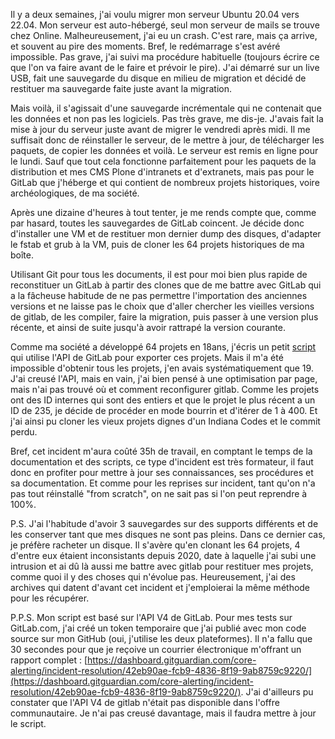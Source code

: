 Il y a deux semaines, j'ai voulu migrer mon serveur Ubuntu 20.04 vers 22.04. Mon serveur est auto-hébergé, seul mon serveur de mails se trouve chez Online. Malheureusement, j'ai eu un crash. C'est rare, mais ça arrive, et souvent au pire des moments. Bref, le redémarrage s'est avéré impossible. Pas grave, j'ai suivi ma procédure habituelle (toujours écrire ce que l'on va faire avant de le faire et prévoir le pire). J'ai démarré sur un live USB, fait une sauvegarde du disque en milieu de migration et décidé de restituer ma sauvegarde faite juste avant la migration.

Mais voilà, il s'agissait d'une sauvegarde incrémentale qui ne contenait que les données et non pas les logiciels. Pas très grave, me dis-je. J'avais fait la mise à jour du serveur juste avant de migrer le vendredi après midi. Il me suffisait donc de réinstaller le serveur, de le mettre à jour, de télécharger les paquets, de copier les données et voilà. Le serveur est remis en ligne pour le lundi. Sauf que tout cela fonctionne parfaitement pour les paquets de la distribution et mes CMS Plone d'intranets et d'extranets, mais pas pour le GitLab que j'héberge et qui contient de nombreux projets historiques, voire archéologiques, de ma société.

Après une dizaine d'heures à tout tenter, je me rends compte que, comme par hasard, toutes les sauvegardes de GitLab coincent. Je décide donc d'installer une VM et de restituer mon dernier dump des disques, d'adapter le fstab et grub à la VM, puis de cloner les 64 projets historiques de ma boîte.

Utilisant Git pour tous les documents, il est pour moi bien plus rapide de reconstituer un GitLab à partir des clones que de me battre avec GitLab qui a la fâcheuse habitude de ne pas permettre l'importation des anciennes versions et ne laisse pas le choix que d'aller chercher les vieilles versions de gitlab, de les compiler, faire la migration, puis passer à une version plus récente, et ainsi de suite jusqu'à avoir rattrapé la version courante.

Comme ma société a développé 64 projets en 18ans, j'écris un petit [script](https://github.com/michaellaunay/tools/blob/main/src/export_all_gitlab.py) qui utilise l'API de GitLab pour exporter ces projets. Mais il m'a été impossible d'obtenir tous les projets, j'en avais systématiquement que 19. J'ai creusé l'API, mais en vain, j'ai bien pensé à une optimisation par page, mais n'ai pas trouvé où et comment reconfigurer gitlab. Comme les projets ont des ID internes qui sont des entiers et que le projet le plus récent a un ID de 235, je décide de procéder en mode bourrin et d'itérer de 1 à 400. Et j'ai ainsi pu cloner les vieux projets dignes d'un Indiana Codes et le commit perdu.

Bref, cet incident m'aura coûté 35h de travail, en comptant le temps de la documentation et des scripts,  ce type d'incident est très formateur, il faut donc en profiter pour mettre à jour ses connaissances, ses procédures et sa documentation. Et comme pour les reprises sur incident, tant qu'on n'a pas tout réinstallé "from scratch", on ne sait pas si l'on peut reprendre à 100%.

P.S. J'ai l'habitude d'avoir 3 sauvegardes sur des supports différents et de les conserver tant que mes disques ne sont pas pleins. Dans ce dernier cas, je préfère racheter un disque. Il s'avère qu'en clonant les 64 projets, 4 d'entre eux étaient inconsistants depuis 2020, date à laquelle j'ai subi une intrusion et ai dû là aussi me battre avec gitlab pour restituer mes projets, comme quoi il y des choses qui n'évolue pas. Heureusement, j'ai des archives qui datent d'avant cet incident et j'emploierai la même méthode pour les récupérer.

P.P.S. Mon script est basé sur l'API V4 de GitLab. Pour mes tests sur GitLab.com, j'ai créé un token temporaire que j'ai publié avec mon code source sur mon GitHub (oui, j'utilise les deux plateformes). Il n'a fallu que 30 secondes pour que je reçoive un courrier électronique m'offrant un rapport complet : [https://dashboard.gitguardian.com/core-alerting/incident-resolution/42eb90ae-fcb9-4836-8f19-9ab8759c9220/](https://dashboard.gitguardian.com/core-alerting/incident-resolution/42eb90ae-fcb9-4836-8f19-9ab8759c9220/). J'ai d'ailleurs pu constater que l'API V4 de gitlab n'était pas disponible dans l'offre communautaire. Je n'ai pas creusé davantage, mais il faudra mettre à jour le script.